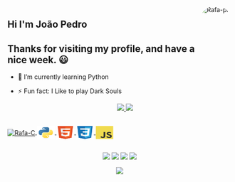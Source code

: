 <img align="right" alt="Rafa-pic" height="200" style="border-radius:50px;" src="https://cdn.discordapp.com/attachments/757370896469196884/906204919902638140/Vibe.gif">

## Hi  I'm João Pedro
## Thanks for visiting my profile, and have a nice week. 😃

- 🌱 I’m currently learning Python
- ⚡ Fun fact: I Like to play Dark Souls

  <div align="center">
  <a href="https://github.com/Jpedrosrt">
  <img height="160em" src="https://github-readme-stats.vercel.app/api?username=Jpedrosrt&show_icons=true&theme=dark&include_all_commits=true&count_private=true"/>
  <img height="160em" src="https://github-readme-stats.vercel.app/api/top-langs/?username=Jpedrosrt&layout=compact&langs_count=7&theme=dark"/>
</div>
  
  <div style="display: inline_block"><br>
  <img align="center" alt="Rafa-C" height="30" width="40" src="https://cdn.jsdelivr.net/gh/devicons/devicon/icons/c/c-original.svg">
  <img align="center" alt="Rafa-Python" height="30" width="40" src="https://raw.githubusercontent.com/devicons/devicon/master/icons/python/python-original.svg">
  <img align="center" alt="HTML" height="30" width="40" src="https://raw.githubusercontent.com/devicons/devicon/master/icons/html5/html5-original.svg">
  <img align="center" alt="CSS" height="30" width="40" src="https://raw.githubusercontent.com/devicons/devicon/master/icons/css3/css3-original.svg">
  <img align="center" alt="CSS" height="30" width="40" src="https://raw.githubusercontent.com/devicons/devicon/master/icons/javascript/javascript-original.svg">
    
##
    
<div align = "center"> 
  <a href="https://www.instagram.com/jpedro.srt/" target="_blank"><img src="https://img.shields.io/badge/-Instagram-%23E4405F?style=for-the-badge&logo=instagram&logoColor=white" target="_blank"></a>
  <a href = "mailto:j0310pedro@gmail.com"><img src="https://img.shields.io/badge/-Gmail-%23333?style=for-the-badge&logo=gmail&logoColor=white"></a>
  <a href="https://t.me/Jpedrosrt"><img src="https://img.shields.io/badge/Telegram-2CA5E0?style=for-the-badge&logo=telegram&logoColor=white"></a>
  <a href="https://twitter.com/Jpedsrt"><img src="https://img.shields.io/badge/Twitter-1DA1F2?style=for-the-badge&logo=twitter&logoColor=white"></a>

![](https://visitor-badge.glitch.me/badge?page_id=Jpedrosrt.Jpedrosrt)
